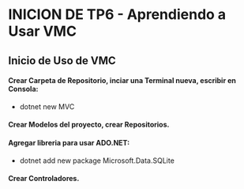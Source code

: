# INICION DE TP6 - Aprendiendo a Usar VMC
## Inicio de Uso de VMC
#### Crear Carpeta de Repositorio, inciar una Terminal nueva, escribir en Consola:
- dotnet new MVC
#### Crear Modelos del proyecto, crear Repositorios.
#### Agregar libreria para usar ADO.NET:
- dotnet add new package Microsoft.Data.SQLite
#### Crear Controladores.